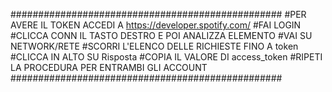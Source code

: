 #################################################
#PER AVERE IL TOKEN ACCEDI A https://developer.spotify.com/
#FAI LOGIN
#CLICCA CONN IL TASTO DESTRO E POI ANALIZZA ELEMENTO
#VAI SU NETWORK/RETE
#SCORRI L'ELENCO DELLE RICHIESTE FINO A token
#CLICCA IN ALTO SU Risposta
#COPIA IL VALORE DI access_token
#RIPETI LA PROCEDURA PER ENTRAMBI GLI ACCOUNT
#################################################
